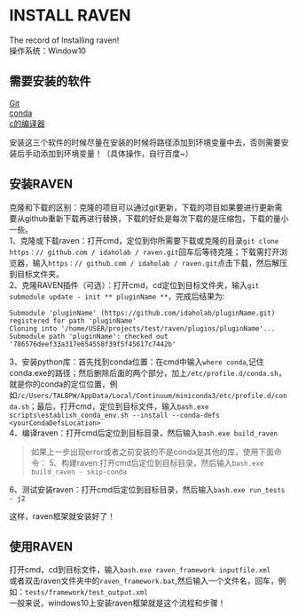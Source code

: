 INSTALL RAVEN    
==========
The record of Installing raven!         
操作系统：Window10     

需要安装的软件    
------      
[Git](https://git-scm.com/downloads)         
[conda](https://docs.conda.io/en/latest/miniconda.html)        
[c的编译器](https://visualstudio.microsoft.com/zh-hans/downloads/)                

安装这三个软件的时候尽量在安装的时候将路径添加到环境变量中去，否则需要安装后手动添加到环境变量！（具体操作，自行百度~）        

安装RAVEN       
--------      
克隆和下载的区别：克隆的项目可以通过git更新，下载的项目如果要进行更新需要从github重新下载再进行替换，下载的好处是每次下载的是压缩包，下载的量小一些。      
1、克隆或下载raven：打开cmd，定位到你所需要下载或克隆的目录`git clone https：// github.com / idaholab / raven.git`回车后等待克隆；下载需打开浏览器，输入`https：// github.com / idaholab / raven.git`点击下载，然后解压到目标文件夹。               
2、克隆RAVEN插件（可选）：打开cmd，cd定位到目标文件夹，输入`git submodule update - init ** pluginName **`，完成后结果为:
```
Submodule 'pluginName' (https://github.com/idaholab/pluginName.git) registered for path 'pluginName'
Cloning into '/home/USER/projects/test/raven/plugins/pluginName'...
Submodule path 'pluginName': checked out '786576deef33a317e654558f39f5f45617c7442b'
```
3、安装python库：首先找到conda位置：在cmd中输入`where conda`,记住conda.exe的路径；然后删除后面的两个部分，加上`/etc/profile.d/conda.sh`，就是你的conda的定位位置，例如`/c/Users/TALBPW/AppData/Local/Continuum/miniconda3/etc/profile.d/conda.sh`；最后，打开cmd，定位到目标文件，输入`bash.exe scripts\establish_conda_env.sh --install --conda-defs <yourCondaDefsLocation>`        
4、编译raven：打开cmd后定位到目标目录，然后输入`bash.exe build_raven`           
> 如果上一步出现error或者之前安装的不是conda是其他的库，使用下面命令：
> 5、构建raven:打开cmd后定位到目标目录，然后输入`bash.exe build_raven - skip-conda`        
> 
6、测试安装raven：打开cmd后定位到目标目录，然后输入`bash.exe run_tests - j2`         

这样，raven框架就安装好了！          

使用RAVEN          
-----------
打开cmd，cd到目标文件，输入`bash.exe raven_framework inputfile.xml`       
或者双击raven文件夹中的`raven_framework.bat`,然后输入一个文件名，回车，例如：`tests/framework/test_output.xml`        
一般来说，windows10上安装raven框架就是这个流程和步骤！
